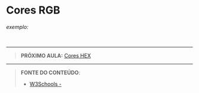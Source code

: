 # Cores RGB





###### exemplo:

``` css
```





***

> **PRÓXIMO AULA:** [Cores HEX](../2.3-cores-hex)

***


> **FONTE DO CONTEÚDO**:
>
> - [W3Schools - ]()
